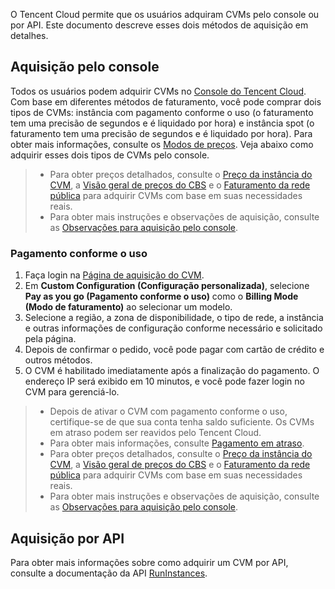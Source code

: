 O Tencent Cloud permite que os usuários adquiram CVMs pelo console ou por API. Este documento descreve esses dois métodos de aquisição em detalhes.

## Aquisição pelo console

Todos os usuários podem adquirir CVMs no [Console do Tencent Cloud](http://manage.qcloud.com/shoppingcart/shop.php?tab=cvm). Com base em diferentes métodos de faturamento, você pode comprar dois tipos de CVMs: instância com pagamento conforme o uso (o faturamento tem uma precisão de segundos e é liquidado por hora) e instância spot (o faturamento tem uma precisão de segundos e é liquidado por hora). Para obter mais informações, consulte os [Modos de preços](https://intl.cloud.tencent.com/document/product/213/2180).
Veja abaixo como adquirir esses dois tipos de CVMs pelo console.

> 
>- Para obter preços detalhados, consulte o [Preço da instância do CVM](https://intl.cloud.tencent.com/document/product/213/2176), a [Visão geral de preços do CBS](https://intl.cloud.tencent.com/document/product/213/2255) e o [Faturamento da rede pública](https://intl.cloud.tencent.com/document/product/213/10578) para adquirir CVMs com base em suas necessidades reais.
>- Para obter mais instruções e observações de aquisição, consulte as [Observações para aquisição pelo console](https://intl.cloud.tencent.com/document/product/213/6998).

### Pagamento conforme o uso
 
1. Faça login na [Página de aquisição do CVM](http://manage.qcloud.com/shoppingcart/shop.php?tab=cvm).
2. Em **Custom Configuration (Configuração personalizada)**, selecione **Pay as you go (Pagamento conforme o uso)** como o **Billing Mode (Modo de faturamento)** ao selecionar um modelo.
3. Selecione a região, a zona de disponibilidade, o tipo de rede, a instância e outras informações de configuração conforme necessário e solicitado pela página.
4. Depois de confirmar o pedido, você pode pagar com cartão de crédito e outros métodos.
5. O CVM é habilitado imediatamente após a finalização do pagamento. O endereço IP será exibido em 10 minutos, e você pode fazer login no CVM para gerenciá-lo.

>
> - Depois de ativar o CVM com pagamento conforme o uso, certifique-se de que sua conta tenha saldo suficiente. Os CVMs em atraso podem ser reavidos pelo Tencent Cloud.
>- Para obter mais informações, consulte [Pagamento em atraso](https://intl.cloud.tencent.com/document/product/213/2181).
>- Para obter preços detalhados, consulte o [Preço da instância do CVM](https://intl.cloud.tencent.com/document/product/213/2176), a [Visão geral de preços do CBS](https://intl.cloud.tencent.com/document/product/213/2255) e o [Faturamento da rede pública](https://intl.cloud.tencent.com/document/product/213/10578) para adquirir CVMs com base em suas necessidades reais.
>- Para obter mais instruções e observações de aquisição, consulte as [Observações para aquisição pelo console](https://intl.cloud.tencent.com/document/product/213/6998).

## Aquisição por API
Para obter mais informações sobre como adquirir um CVM por API, consulte a documentação da API [RunInstances](https://intl.cloud.tencent.com/document/product/213/33237).

